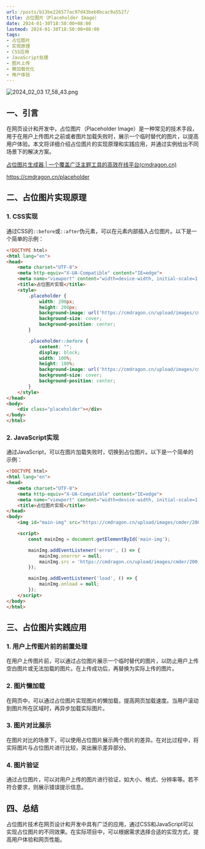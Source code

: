 ```yaml
---
url: /posts/b13be226577ac97d43beb8bcac9a5527/
title: 占位图片（Placeholder Image）
date: 2024-01-30T18:50:00+08:00
lastmod: 2024-01-30T18:50:00+08:00
tags:
- 占位图片
- 实现原理
- CSS应用
- JavaScript处理
- 图片上传
- 懒加载优化
- 用户体验
---
```


<img src="https://static.cmdragon.cn/blog/images/2024_02_03 17_58_43.png@blog" title="2024_02_03 17_58_43.png" alt="2024_02_03 17_58_43.png"/>

## 一、引言

在网页设计和开发中，占位图片（Placeholder Image）是一种常见的技术手段，用于在用户上传图片之前或者图片加载失败时，展示一个临时替代的图片，以提高用户体验。本文将详细介绍占位图片的实现原理和实践应用，并通过实例给出不同场景下的解决方案。

[占位图片生成器 | 一个覆盖广泛主题工具的高效在线平台(cmdragon.cn)](https://cmdragon.cn/placeholder)

https://cmdragon.cn/placeholder

## 二、占位图片实现原理

### 1. CSS实现

通过CSS的`::before`或`::after`伪元素，可以在元素内部插入占位图片。以下是一个简单的示例：

```html
<!DOCTYPE html>
<html lang="en">
<head>
    <meta charset="UTF-8">
    <meta http-equiv="X-UA-Compatible" content="IE=edge">
    <meta name="viewport" content="width=device-width, initial-scale=1.0">
    <title>占位图片实现</title>
    <style>
        .placeholder {
            width: 200px;
            height: 200px;
            background-image: url('https://cmdragon.cn/upload/images/cmder/200_X_200_L8fk0kE.png');
            background-size: cover;
            background-position: center;
        }

        .placeholder::before {
            content: "";
            display: block;
            width: 100%;
            height: 100%;
            background-image: url('https://cmdragon.cn/upload/images/cmder/200_X_200_L8fk0kE.png');
            background-size: cover;
            background-position: center;
        }
    </style>
</head>
<body>
    <div class="placeholder"></div>
</body>
</html>
```

### 2. JavaScript实现

通过JavaScript，可以在图片加载失败时，切换到占位图片。以下是一个简单的示例：

```html
<!DOCTYPE html>
<html lang="en">
<head>
    <meta charset="UTF-8">
    <meta http-equiv="X-UA-Compatible" content="IE=edge">
    <meta name="viewport" content="width=device-width, initial-scale=1.0">
    <title>占位图片实现</title>
</head>
<body>
    <img id="main-img" src="https://cmdragon.cn/upload/images/cmder/200_X_200_L8fk0kE.png" alt="占位图片">

    <script>
        const mainImg = document.getElementById('main-img');

        mainImg.addEventListener('error', () => {
            mainImg.onerror = null;
            mainImg.src = 'https://cmdragon.cn/upload/images/cmder/200_X_200_L8fk0kE.png';
        });

        mainImg.addEventListener('load', () => {
            mainImg.onload = null;
        });
    </script>
</body>
</html>
```

## 三、占位图片实践应用

### 1. 用户上传图片前的前置处理

在用户上传图片前，可以通过占位图片展示一个临时替代的图片，以防止用户上传空白图片或无法加载的图片。在上传成功后，再替换为实际上传的图片。

### 2. 图片懒加载

在网页中，可以通过占位图片实现图片的懒加载，提高网页加载速度。当用户滚动到图片所在区域时，再异步加载实际图片。

### 3. 图片对比展示

在图片对比的场景下，可以使用占位图片展示两个图片的差异。在对比过程中，将实际图片与占位图片进行比较，突出展示差异部分。

### 4. 图片验证

通过占位图片，可以对用户上传的图片进行验证，如大小、格式、分辨率等。若不符合要求，则展示错误提示信息。

## 四、总结

占位图片技术在网页设计和开发中具有广泛的应用，通过CSS和JavaScript可以实现占位图片的不同效果。在实际项目中，可以根据需求选择合适的实现方式，提高用户体验和网页性能。
